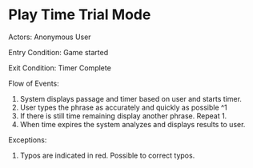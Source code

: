 # Play Time Trial Mode

Actors: Anonymous User

Entry Condition: Game started

Exit Condition: Timer Complete

Flow of Events:
1. System displays passage and timer based on user and starts timer.
2. User types the phrase as accurately and quickly as possible ^1
3. If there is still time remaining display another phrase. Repeat 1.
4. When time expires the system analyzes and displays results to user.

Exceptions:
1. Typos are indicated in red. Possible to correct typos.
